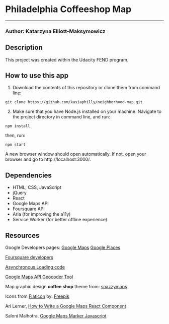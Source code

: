 # Philadelphia Coffeeshop Map
---

### Author: Katarzyna Elliott-Maksymowicz

## Description

This project was created within the Udacity FEND program.

## How to use this app

1. Download the contents of this repository or clone them from command line:
```
git clone https://github.com/kasiaphilly/neighborhood-map.git
```
2. Make sure that you have Node.js installed on your machine. Navigate to the project directory in command line, and run:
```
npm install
```
then, run:
```
npm start
```
A new browser window should open automatically. If not, open your browser and go to http://localhost:3000/.

## Dependencies

- HTML, CSS, JavaScript
- jQuery
- React
- Google Maps API
- Foursquare API
- Aria (for improving the a11y)
- Service Worker (for better offline experience)


## Resources

Google Developers pages:
[Google Maps](https://developers.google.com/maps)
[Google Places](https://developers.google.com/places)

[Foursquare developers](https://foursquare.com/developers/apps)

[Asynchronous Loading code](https://www.klaasnotfound.com/2016/11/06/making-google-maps-work-with-react/)

[Google Maps API Geocoder Tool](https://google-developers.appspot.com/maps/documentation/utils/geocoder/)

Map graphic design __coffee shop__ theme from: [snazzymaps](https://snazzymaps.com/style/89205/coffee-shop)

Icons from [Flaticon](https://www.flaticon.com/) by: [Freepik](https://www.freepik.com)

Ari Lerner, [How to Write a Google Maps React Component](https://www.fullstackreact.com/articles/how-to-write-a-google-maps-react-component/)

Saloni Malhotra, [Google Maps Marker Javascript](https://medium.com/@salonimalhotra1ind/google-maps-marker-with-javascript-4aab6a43f118)
